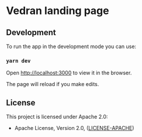 # Vedran landing page

## Development

To run the app in the development mode you can use:

### `yarn dev`

Open [http://localhost:3000](http://localhost:3000) to view it in the browser.

The page will reload if you make edits.<br />


## License

This project is licensed under Apache 2.0:
- Apache License, Version 2.0, ([LICENSE-APACHE](http://www.apache.org/licenses/LICENSE-2.0))